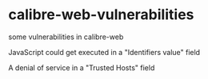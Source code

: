 # calibre-web-vulnerabilities
some vulnerabilities in calibre-web

JavaScript could get executed in a "Identifiers value" field

A denial of service in a "Trusted Hosts" field
